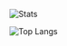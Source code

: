 ![Stats](https://github-readme-stats.vercel.app/api?username=MakarSikorskyi&show_icons=true&theme=dark#gh-dark-mode-only&count_private=true&include_all_commits=true&rank_icon=github)

![Top Langs](https://github-readme-stats.vercel.app/api/top-langs/?username=MakarSikorskyi&layout=compact&theme=dark#gh-dark-mode-only)

<!--
**MakarSikorskyi/MakarSikorskyi** is a ✨ _special_ ✨ repository because its `README.md` (this file) appears on your GitHub profile.

Here are some ideas to get you started:

- 🔭 I’m currently working on ...
- 🌱 I’m currently learning ...
- 👯 I’m looking to collaborate on ...
- 🤔 I’m looking for help with ...
- 💬 Ask me about ...
- 📫 How to reach me: ...
- 😄 Pronouns: ...
- ⚡ Fun fact: ...
-->
